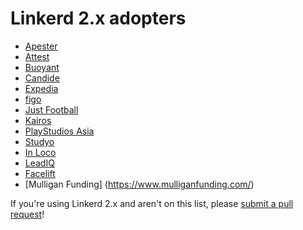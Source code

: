 # Linkerd 2.x adopters

- [Apester](https://apester.com)
- [Attest](https://www.askattest.com)
- [Buoyant](https://buoyant.io)
- [Candide](https://candidegardening.com)
- [Expedia](https://www.expedia.com)
- [figo](https://www.figo.io/)
- [Just Football](https://justfootball.io)
- [Kairos](https://kairos.com)
- [PlayStudios Asia](https://www.playstudios.asia)
- [Studyo](https://studyo.co)
- [In Loco](https://inloco.com.br/en/)
- [LeadIQ](https://leadiq.com)
- [Facelift](https://www.facelift-bbt.com/en)
- [Mulligan Funding] (https://www.mulliganfunding.com/)

If you're using Linkerd 2.x and aren't on this list, please [submit a pull
request](https://github.com/linkerd/linkerd2/pulls)!
